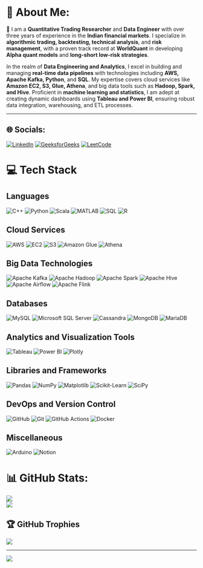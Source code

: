 
# 🌟 About Me:

🔭 I am a **Quantitative Trading Researcher** and **Data Engineer** with over three years of experience in the **Indian financial markets**. I specialize in **algorithmic trading, backtesting, technical analysis**, and **risk management**, with a proven track record at **WorldQuant** in developing **Alpha quant models** and **long-short low-risk strategies**.

In the realm of **Data Engineering and Analytics**, I excel in building and managing **real-time data pipelines** with technologies including **AWS, Apache Kafka, Python**, and **SQL**. My expertise covers cloud services like **Amazon EC2, S3, Glue, Athena**, and big data tools such as **Hadoop, Spark, and Hive**. Proficient in **machine learning and statistics**, I am adept at creating dynamic dashboards using **Tableau and Power BI**, ensuring robust data integration, warehousing, and ETL processes.

---



## 🌐 Socials:
[![LinkedIn](https://img.shields.io/badge/LinkedIn-%230077B5.svg?style=for-the-badge&logo=linkedin&logoColor=white)](https://linkedin.com/in/purvendra-kushvansh-019b99228)
[![GeeksforGeeks](https://img.shields.io/badge/GeeksforGeeks-%2300b300.svg?style=for-the-badge&logo=geeksforgeeks&logoColor=white)](https://auth.geeksforgeeks.org/user/purvend0hz9)
[![LeetCode](https://img.shields.io/badge/LeetCode-%23FFA116.svg?style=for-the-badge&logo=leetcode&logoColor=black)](https://leetcode.com/purvendra1969/)

# 💻 Tech Stack

## Languages
![C++](https://img.shields.io/badge/C++-%2300599C.svg?style=flat-square&logo=cplusplus&logoColor=white)
![Python](https://img.shields.io/badge/Python-%2314354C.svg?style=flat-square&logo=python&logoColor=white)
![Scala](https://img.shields.io/badge/Scala-%23DC322F.svg?style=flat-square&logo=scala&logoColor=white)
![MATLAB](https://img.shields.io/badge/MATLAB-%23ffdb00.svg?style=flat-square&logo=mathworks&logoColor=black)
![SQL](https://img.shields.io/badge/SQL-%2300f.svg?style=flat-square&logo=amazon-dynamodb&logoColor=white)
![R](https://img.shields.io/badge/R-%23276DC3.svg?style=flat-square&logo=r&logoColor=white)

## Cloud Services
![AWS](https://img.shields.io/badge/AWS-%23FF9900.svg?style=flat-square&logo=amazon-aws&logoColor=white)
![EC2](https://img.shields.io/badge/EC2-%23FF9900.svg?style=flat-square&logo=amazon-ec2&logoColor=black)
![S3](https://img.shields.io/badge/S3-%23569A31.svg?style=flat-square&logo=amazon-s3&logoColor=white)
![Amazon Glue](https://img.shields.io/badge/Amazon_Glue-%23FF9900.svg?style=flat-square&logo=amazon-aws&logoColor=white)
![Athena](https://img.shields.io/badge/Athena-%231674B1.svg?style=flat-square&logo=amazon-athena&logoColor=white)

## Big Data Technologies
![Apache Kafka](https://img.shields.io/badge/Apache_Kafka-%23000000.svg?style=flat-square&logo=apache-kafka&logoColor=white)
![Apache Hadoop](https://img.shields.io/badge/Apache_Hadoop-%2366CCFF.svg?style=flat-square&logo=apache-hadoop&logoColor=black)
![Apache Spark](https://img.shields.io/badge/Apache_Spark-%23E25A1C.svg?style=flat-square&logo=apache-spark&logoColor=white)
![Apache Hive](https://img.shields.io/badge/Apache_Hive-%23FDEE21.svg?style=flat-square&logo=apache-hive&logoColor=black)
![Apache Airflow](https://img.shields.io/badge/Apache_Airflow-%23017CEE.svg?style=flat-square&logo=apache-airflow&logoColor=white)
![Apache Flink](https://img.shields.io/badge/Apache_Flink-%23E6526F.svg?style=flat-square&logo=apache-flink&logoColor=white)

## Databases
![MySQL](https://img.shields.io/badge/MySQL-%2300f.svg?style=flat-square&logo=mysql&logoColor=white)
![Microsoft SQL Server](https://img.shields.io/badge/Microsoft_SQL_Server-%23CC2927.svg?style=flat-square&logo=microsoft-sql-server&logoColor=white)
![Cassandra](https://img.shields.io/badge/Cassandra-%231287B1.svg?style=flat-square&logo=apache-cassandra&logoColor=white)
![MongoDB](https://img.shields.io/badge/MongoDB-%234EA94B.svg?style=flat-square&logo=mongodb&logoColor=white)
![MariaDB](https://img.shields.io/badge/MariaDB-%23003545.svg?style=flat-square&logo=mariadb&logoColor=white)

## Analytics and Visualization Tools
![Tableau](https://img.shields.io/badge/Tableau-%23E97627.svg?style=flat-square&logo=tableau&logoColor=white)
![Power BI](https://img.shields.io/badge/Power_BI-%23F2C811.svg?style=flat-square&logo=power-bi&logoColor=black)
![Plotly](https://img.shields.io/badge/Plotly-%233F4F75.svg?style=flat-square&logo=plotly&logoColor=white)

## Libraries and Frameworks
![Pandas](https://img.shields.io/badge/pandas-%23150458.svg?style=flat-square&logo=pandas&logoColor=white)
![NumPy](https://img.shields.io/badge/numpy-%23013243.svg?style=flat-square&logo=numpy&logoColor=white)
![Matplotlib](https://img.shields.io/badge/matplotlib-%23150458.svg?style=flat-square&logo=python&logoColor=white)
![Scikit-Learn](https://img.shields.io/badge/scikit--learn-%23F7931E.svg?style=flat-square&logo=scikit-learn&logoColor=white)
![SciPy](https://img.shields.io/badge/SciPy-%230C55A5.svg?style=flat-square&logo=scipy&logoColor=white)

## DevOps and Version Control
![GitHub](https://img.shields.io/badge/GitHub-%23181717.svg?style=flat-square&logo=github&logoColor=white)
![Git](https://img.shields.io/badge/Git-%23F05033.svg?style=flat-square&logo=git&logoColor=white)
![GitHub Actions](https://img.shields.io/badge/GitHub_Actions-%232088FF.svg?style=flat-square&logo=github-actions&logoColor=white)
![Docker](https://img.shields.io/badge/Docker-%230db7ed.svg?style=flat-square&logo=docker&logoColor=white)

## Miscellaneous
![Arduino](https://img.shields.io/badge/Arduino-%2300979D.svg?style=flat-square&logo=arduino&logoColor=white)
![Notion](https://img.shields.io/badge/Notion-%23000000.svg?style=flat-square&logo=notion&logoColor=white)


# 📊 GitHub Stats:
![](https://github-readme-stats.vercel.app/api?username=purvendra1969&theme=dark&hide_border=false&include_all_commits=false&count_private=false)<br/>
![](https://github-readme-streak-stats.herokuapp.com/?user=purvendra1969&theme=dark&hide_border=false)<br/>


## 🏆 GitHub Trophies
![](https://github-profile-trophy.vercel.app/?username=purvendra1969&theme=radical&no-frame=false&no-bg=true&margin-w=4)

---
[![](https://visitcount.itsvg.in/api?id=purvendra1969&icon=0&color=0)](https://visitcount.itsvg.in)

<!-- Proudly created with GPRM ( https://gprm.itsvg.in ) -->
